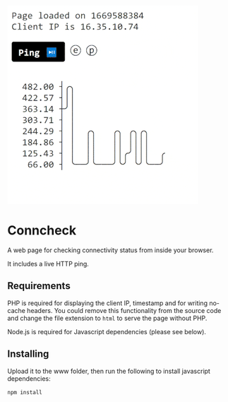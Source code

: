 ![](https://raw.githubusercontent.com/rolfen/conncheck/js/gif.gif)

# Conncheck

A web page for checking connectivity status from inside your browser.

It includes a live HTTP ping.

## Requirements

PHP is required for displaying the client IP, timestamp and for writing no-cache headers. You could remove this functionality from the source code and change the file extension to `html` to serve the page without PHP.

Node.js is required for Javascript dependencies (please see below).

## Installing

Upload it to the www folder, then run the following to install javascript dependencies:

```
npm install
```
